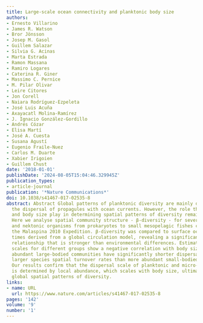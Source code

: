 ```yaml
---
title: Large-scale ocean connectivity and planktonic body size
authors:
- Ernesto Villarino
- James R. Watson
- Bror Jönsson
- Josep M. Gasol
- Guillem Salazar
- Silvia G. Acinas
- Marta Estrada
- Ramon Massana
- Ramiro Logares
- Caterina R. Giner
- Massimo C. Pernice
- M. Pilar Olivar
- Leire Citores
- Jon Corell
- Naiara Rodríguez-Ezpeleta
- José Luis Acuña
- Axayacatl Molina-Ramírez
- J. Ignacio González-Gordillo
- Andrés Cózar
- Elisa Martí
- José A. Cuesta
- Susana Agustí
- Eugenio Fraile-Nuez
- Carlos M. Duarte
- Xabier Irigoien
- Guillem Chust
date: '2018-01-01'
publishDate: '2024-08-05T15:04:46.329945Z'
publication_types:
- article-journal
publication: '*Nature Communications*'
doi: 10.1038/s41467-017-02535-8
abstract: Abstract Global patterns of planktonic diversity are mainly determined by
  the dispersal of propagules with ocean currents. However, the role that abundance
  and body size play in determining spatial patterns of diversity remains unclear.
  Here we analyse spatial community structure - β-diversity - for several planktonic
  and nektonic organisms from prokaryotes to small mesopelagic fishes collected during
  the Malaspina 2010 Expedition. β-diversity was compared to surface ocean transit
  times derived from a global circulation model, revealing a significant negative
  relationship that is stronger than environmental differences. Estimated dispersal
  scales for different groups show a negative correlation with body size, where less
  abundant large-bodied communities have significantly shorter dispersal scales and
  larger species spatial turnover rates than more abundant small-bodied plankton.
  Our results confirm that the dispersal scale of planktonic and micro-nektonic organisms
  is determined by local abundance, which scales with body size, ultimately setting
  global spatial patterns of diversity.
links:
- name: URL
  url: https://www.nature.com/articles/s41467-017-02535-8
pages: '142'
volume: '9'
number: '1'
---
```

